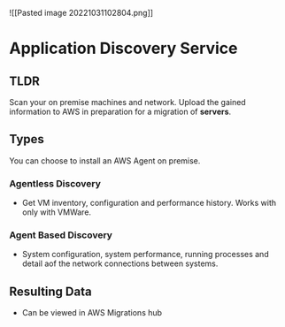 ![[Pasted image 20221031102804.png]]
# Application Discovery Service

## TLDR
Scan your on premise machines and network. Upload the gained information to AWS in preparation for a migration of **servers**.

## Types
You can choose to install an AWS Agent on premise.

### Agentless Discovery
- Get VM inventory, configuration and performance history. Works with only with VMWare.

### Agent Based Discovery
- System configuration, system performance, running processes and detail aof the network connections between systems. 

## Resulting Data
- Can be viewed in AWS Migrations hub